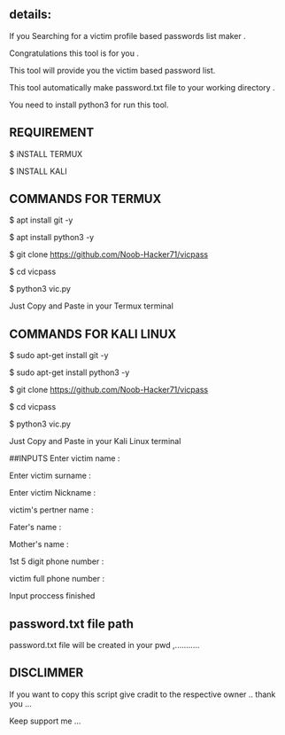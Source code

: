 ## details:

If you Searching for a victim profile based passwords list maker .

Congratulations this tool is for you .

This tool will provide you the victim based password list.

This tool automatically make password.txt file to your working directory .

You need to install python3 for run this tool.



 ## REQUIREMENT 
 
 $ iNSTALL TERMUX
 
 $ INSTALL KALI
 
 
 
 ## COMMANDS FOR TERMUX
 
 $ apt install git -y
 
 $ apt install python3 -y
 
 $ git clone https://github.com/Noob-Hacker71/vicpass
 
 $ cd vicpass
 
 $ python3 vic.py 
 
 Just Copy and Paste in your Termux terminal
 
## COMMANDS FOR KALI LINUX

 $ sudo apt-get install git -y 
 
 $ sudo apt-get install python3 -y 
 
 $ git clone https://github.com/Noob-Hacker71/vicpass
 
 $ cd vicpass
 
 $ python3 vic.py 
 
 Just Copy and Paste in your Kali Linux terminal


##INPUTS 
 Enter victim name :

 Enter victim surname :
 
 
 Enter victim Nickname :


 victim's pertner name :


 Fater's name :
 
 Mother's name :

 1st 5 digit phone number :

 victim full phone number :
  
  Input proccess finished 
  
 ## password.txt file path
  
  password.txt file will be created in your pwd ,...........
  
  ## DISCLIMMER 
  
  If you want to copy this script give cradit to the respective owner .. thank you ...
  
  
  
   Keep support me ...
   
